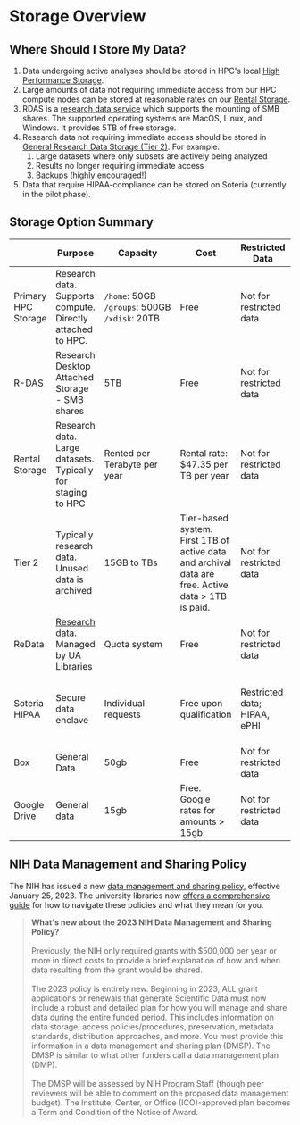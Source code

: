 # Storage Overview

## Where Should I Store My Data?

1. Data undergoing active analyses should be stored in HPC's local [High Performance Storage](storage_and_transfers/storage/hpc_storage).
2. Large amounts of data not requiring immediate access from our HPC compute nodes can be stored at reasonable rates on our [Rental Storage](/storage_and_transfers/storage/rental_storage). 
3. RDAS is a [research data service](storage_and_transfers/storage/rdas_storage) which supports the mounting of SMB shares. The supported operating systems are MacOS, Linux, and Windows. It provides 5TB of free storage. 
4. Research data not requiring immediate access should be stored in [General Research Data Storage (Tier 2)](/storage_and_transfers/storage/tier2_storage). For example:
    1. Large datasets where only subsets are actively being analyzed
    2. Results no longer requiring immediate access
    3. Backups (highly encouraged!)
5. Data that require HIPAA-compliance can be stored on Soteria (currently in the pilot phase).

## Storage Option Summary

||Purpose|<div style="width:120px">Capacity</div>|Cost|Restricted Data|Access|Duration|Backup|
|-|-|-|-|-|-|-|-|
|Primary HPC Storage|Research data. Supports compute. Directly attached to HPC.|```/home```: 50GB<br>```/groups```: 500GB<br>```/xdisk```: 20TB|Free|Not for restricted data|Directly mounted on HPC. Also uses Globus and DTNs.|Long term. Aligns with HPC purchase cycle.|No|
|R-DAS|Research Desktop Attached Storage - SMB shares|5TB|Free|Not for restricted data|Mounted to workstations as shares|Long term|No|
|Rental Storage|Research data. Large datasets. Typically for staging to HPC|Rented per Terabyte per year|Rental rate: $47.35 per TB per year|Not for restricted data|Uses Globus and DTNs. Copy data to Primary|Long term. Aligns with HPC purchase cycle|No|
|Tier 2|Typically research data. Unused data is archived|15GB to TBs|Tier-based system. First 1TB of active data and archival data are free. Active data > 1TB is paid.|Not for restricted data|Uses Globus and AWS command line interface|Typically long term since use of Glacier is free and slow|Archival|
|ReData|[Research data](https://data.library.arizona.edu/data-management/services/research-data-repository-redata). Managed by UA Libraries|Quota system|Free|Not for restricted data|Log in and fill out fields, then upload|Longer than 10 years|No|
|Soteria HIPAA|Secure data enclave|Individual requests|Free upon qualification|Restricted data; HIPAA, ePHI|HIPAA training required, followed by request process|Long term|No|
|Box|General Data|50gb|Free|Not for restricted data|Browser|Long term|No|
|Google Drive|General data|15gb|Free. Google rates for amounts > 15gb|Not for restricted data|Browser|Unlimited usage expires March 1, 2023|No|


## NIH Data Management and Sharing Policy

The NIH has issued a new [data management and sharing policy](https://sharing.nih.gov/data-management-and-sharing-policy), effective January 25, 2023. The university libraries now [offers a comprehensive guide](https://data.library.arizona.edu/data-management/nih-data-management-sharing-policy-2023) for how to navigate these policies and what they mean for you.

> **What's new about the 2023 NIH Data Management and Sharing Policy?**<br><br>
  Previously, the NIH only required grants with $500,000 per year or more in direct costs to provide a brief explanation of how and when data resulting from the grant would be shared.<br><br>
  The 2023 policy is entirely new. Beginning in 2023, ALL grant applications or renewals that generate Scientific Data must now include a robust and detailed plan for how you will manage and share data during the entire funded period. This includes information on data storage, access policies/procedures, preservation, metadata standards, distribution approaches, and more. You must provide this information in a data management and sharing plan (DMSP). The DMSP is similar to what other funders call a data management plan (DMP).<br><br>
  The DMSP will be assessed by NIH Program Staff (though peer reviewers will be able to comment on the proposed data management budget). The Institute, Center, or Office (ICO)-approved plan becomes a Term and Condition of the Notice of Award.
  
